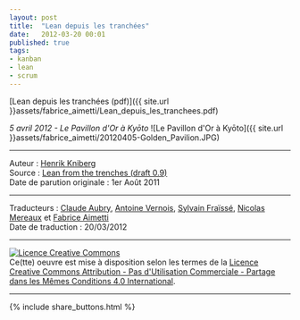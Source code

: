 ```yaml
---
layout: post
title:  "Lean depuis les tranchées"
date:   2012-03-20 00:01
published: true
tags: 
- kanban
- lean
- scrum
---
```


[Lean depuis les tranchées (pdf)]({{ site.url }}assets/fabrice_aimetti/Lean_depuis_les_tranchees.pdf)

_5 avril 2012 - Le Pavillon d'Or à Kyōto_
![Le Pavillon d'Or à Kyōto]({{ site.url }}assets/fabrice_aimetti/20120405-Golden_Pavilion.JPG)

---
Auteur : [Henrik Kniberg](https://www.crisp.se/konsulter/henrik-kniberg)  
Source : [Lean from the trenches (draft 0.9)](url_article_en_vo)  
Date de parution originale : 1er Août 2011  

---
Traducteurs : [Claude Aubry](http://www.aubryconseil.com/), [Antoine Vernois](https://blog.crafting-labs.fr/), [Sylvain Fraïssé](https://twitter.com/sfui), [Nicolas Mereaux](http://www.les-traducteurs-agiles.org/traducteurs/) et [Fabrice Aimetti](http://www.fabrice-aimetti.fr/)  
Date de traduction : 20/03/2012  

---

<a rel="license" href="http://creativecommons.org/licenses/by-nc-sa/4.0/"><img alt="Licence Creative Commons" style="border-width:0" src="http://i.creativecommons.org/l/by-nc-sa/4.0/88x31.png" /></a><br />Ce(tte) oeuvre est mise à disposition selon les termes de la <a rel="license" href="http://creativecommons.org/licenses/by-nc-sa/4.0/">Licence Creative Commons Attribution - Pas d'Utilisation Commerciale - Partage dans les Mêmes Conditions 4.0 International</a>.

---

{% include share_buttons.html %}


